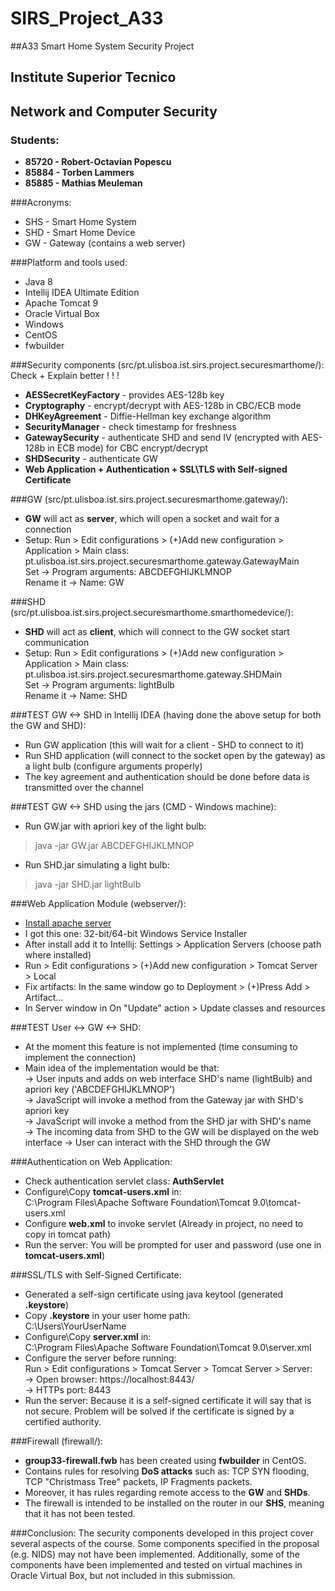 # SIRS_Project_A33
##A33 Smart Home System Security Project <br />
## Institute Superior Tecnico
## Network and Computer Security
### Students:
- <b>85720 - Robert-Octavian Popescu</b>
- <b>85884 - Torben Lammers</b>
- <b>85885 - Mathias Meuleman</b>

###Acronyms:
- SHS - Smart Home System
- SHD - Smart Home Device
- GW - Gateway (contains a web server)

###Platform and tools used:
- Java 8
- Intellij IDEA Ultimate Edition
- Apache Tomcat 9
- Oracle Virtual Box
- Windows
- CentOS
- fwbuilder

###Security components (src/pt.ulisboa.ist.sirs.project.securesmarthome/): Check + Explain better ! ! !
- <b>AESSecretKeyFactory</b> - provides AES-128b key
- <b>Cryptography</b> - encrypt/decrypt with AES-128b in CBC/ECB mode
- <b>DHKeyAgreement</b> - Diffie-Hellman key exchange algorithm
- <b>SecurityManager</b> - check timestamp for freshness 
- <b>GatewaySecurity</b> - authenticate SHD and send IV (encrypted with AES-128b in ECB mode) for CBC encrypt/decrypt
- <b>SHDSecurity</b> - authenticate GW
- <b>Web Application + Authentication + SSL\TLS with Self-signed Certificate</b>

###GW (src/pt.ulisboa.ist.sirs.project.securesmarthome.gateway/):
- <b>GW</b> will act as <b>server</b>, which will open a socket and wait for a connection
- Setup: Run > Edit configurations > (+)Add new configuration > Application > Main class: <br />
pt.ulisboa.ist.sirs.project.securesmarthome.gateway.GatewayMain <br />
Set -> Program arguments: ABCDEFGHIJKLMNOP <br />
Rename it -> Name: GW

###SHD (src/pt.ulisboa.ist.sirs.project.securesmarthome.smarthomedevice/):
- <b>SHD</b> will act as <b>client</b>, which will connect to the GW socket start communication
- Setup: Run > Edit configurations > (+)Add new configuration > Application > Main class: <br />
pt.ulisboa.ist.sirs.project.securesmarthome.gateway.SHDMain <br />
Set -> Program arguments: lightBulb <br />
Rename it -> Name: SHD

###TEST GW <-> SHD in Intellij IDEA (having done the above setup for both the GW and SHD):
- Run GW application (this will wait for a client - SHD to connect to it)
- Run SHD application (will connect to the socket open by the gateway) as a light bulb
(configure arguments properly)
- The key agreement and authentication should be done before data is transmitted over the channel

###TEST GW <-> SHD using the jars (CMD - Windows machine):
- Run GW.jar with apriori key of the light bulb: <br />
> java -jar GW.jar ABCDEFGHIJKLMNOP
- Run SHD.jar simulating a light bulb: <br />
> java -jar SHD.jar lightBulb

###Web Application Module (webserver/):
- [Install apache server](https://tomcat.apache.org/download-90.cgi) 
- I got this one: 32-bit/64-bit Windows Service Installer
- After install add it to Intellij: Settings > Application Servers (choose path where installed)
- Run > Edit configurations > (+)Add new configuration > Tomcat Server > Local
- Fix artifacts: In the same window go to Deployment > (+)Press Add > Artifact... 
- In Server window in On "Update" action > Update classes and resources

###TEST User <-> GW <-> SHD:
- At the moment this feature is not implemented (time consuming to implement the connection)
- Main idea of the implementation would be that: <br />
-> User inputs and adds on web interface SHD's name (lightBulb) and apriori key ('ABCDEFGHIJKLMNOP') <br />
-> JavaScript will invoke a method from the Gateway jar with SHD's apriori key <br />
-> JavaScript will invoke a method from the SHD jar with SHD's name <br />
-> The incoming data from SHD to the GW will be displayed on the web interface
-> User can interact with the SHD through the GW

###Authentication on Web Application:
- Check authentication servlet class: <b>AuthServlet</b>
- Configure\Copy <b>tomcat-users.xml</b> in: <br />
C:\Program Files\Apache Software Foundation\Tomcat 9.0\tomcat-users.xml
- Configure <b>web.xml</b> to invoke servlet (Already in project, no need to copy in tomcat path)
- Run the server: You will be prompted for user and password (use one in <b>tomcat-users.xml</b>)

###SSL/TLS with Self-Signed Certificate:
- Generated a self-sign certificate using java keytool (generated <b>.keystore</b>)
- Copy <b>.keystore</b> in your user home path: <br />
C:\Users\YourUserName
- Configure\Copy <b>server.xml</b> in: <br />
C:\Program Files\Apache Software Foundation\Tomcat 9.0\server.xml
- Configure the server before running: <br />
Run > Edit configurations > Tomcat Server > Tomcat Server > Server: <br />
-> Open browser: https://localhost:8443/ <br />
-> HTTPs port: 8443
- Run the server: Because it is a self-signed certificate it will say that is not secure. 
Problem will be solved if the certificate is signed by a certified authority.

###Firewall (firewall/):
- <b>group33-firewall.fwb</b> has been created using <b>fwbuilder</b> in CentOS.
- Contains rules for resolving <b>DoS attacks</b> such as: TCP SYN flooding, TCP "Christmass Tree" packets, IP Fragments packets.
- Moreover, it has rules regarding remote access to the <b>GW</b> and <b>SHDs</b>.
- The firewall is intended to be installed on the router in our <b>SHS</b>, meaning that it has not been tested.

###Conclusion:
The security components developed in this project cover several aspects of the course. Some components specified in 
the proposal (e.g. NIDS) may not have been implemented. Additionally, some of the components have been implemented 
and tested on virtual machines in Oracle Virtual Box, but not included in this submission.